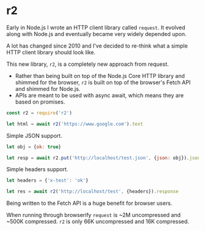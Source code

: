# r2

Early in Node.js I wrote an HTTP client library called `request`. It evolved
along with Node.js and eventually became very widely depended upon.

A lot has changed since 2010 and I've decided to re-think what a simple
HTTP client library should look like.

This new library, `r2`, is a completely new approach from request.

* Rather than being built on top of the Node.js Core HTTP library and
  shimmed for the browser, `r2` is built on top of the browser's
  Fetch API and shimmed for Node.js.
* APIs are meant to be used with async await, which means they are
  based on promises.

```javascript
const r2 = require('r2')

let html = await r2('https://www.google.com').text
```

Simple JSON support.

```javascript
let obj = {ok: true}

let resp = await r2.put('http://localhost/test.json', {json: obj}).json
```

Simple headers support.

```javascript
let headers = {'x-test': 'ok'}

let res = await r2('http://localhost/test', {headers}).response
```

Being written to the Fetch API is a huge benefit for browser users.

When running through browserify `request` is ~2M uncompressed and ~500K compressed. `r2` is only 66K uncompressed and 16K compressed.
